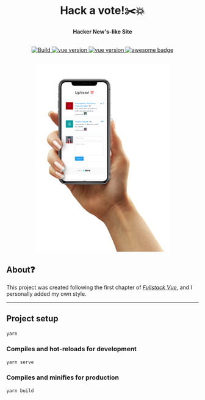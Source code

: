 <div align="center">
    <h1>Hack a vote!✂️💥</h1>
    <strong>Hacker New's-like Site</strong>
</div>
<p align="center">
    <br />
    <a href="#">
        <img src="https://circleci.com/gh/martinrey/hack-a-vote/tree/master.svg?style=svg" alt="Build" />
    </a>
    <a href="https://vuejs.org/">
        <img src="https://img.shields.io/badge/Vue-2.5.17-brightgreen.svg" alt="vue version" />
    </a>
    <a href="https://bulma.io/">
        <img src="https://img.shields.io/badge/Bulma-0.7.2-blue.svg" alt="vue version" />
    </a>
    <a href="#">
        <img src="https://cdn.rawgit.com/sindresorhus/awesome/d7305f38d29fed78fa85652e3a63e154dd8e8829/media/badge.svg"
            alt="awesome badge" />
    </a>
</p>
<div align="center">
    <br />
    <img alt="DEV" src="mockup.png" width=350px />
</div>

## About❓️
This project was created following the first chapter of [_Fullstack Vue_][1], and I personally added my own style.

[1]: https://www.fullstack.io/vue/

<hr>

## Project setup
```
yarn
```

### Compiles and hot-reloads for development
```
yarn serve
```

### Compiles and minifies for production
```
yarn build
```
